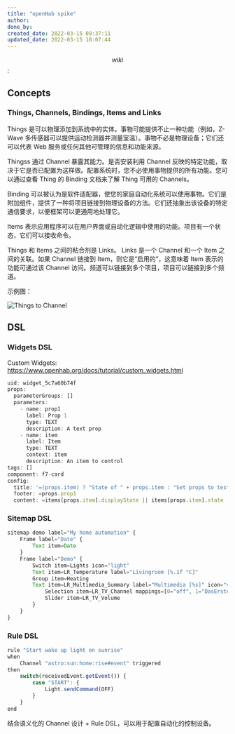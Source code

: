```yaml
---
title: "openHab spike"
author: 
done_by: 
created_date: 2022-03-15 09:37:11
updated_date: 2022-03-15 10:07:44
---
```


$$wiki$$: 


## Concepts

### Things, Channels, Bindings, Items and Links

Things 是可以物理添加到系统中的实体。事物可能提供不止一种功能（例如，Z-Wave 多传感器可以提供运动检测器并测量室温）。事物不必是物理设备；它们还可以代表 Web 服务或任何其他可管理的信息和功能来源。

Thingss 通过 Channel 暴露其能力。是否安装利用 Channel 反映的特定功能，取决于它是否已配置为这样做。配置系统时，您不必使用事物提供的所有功能。您可以通过查看 Thing 的 Binding 文档来了解 Thing 可用的 Channels。

Binding 可以被认为是软件适配器，使您的家庭自动化系统可以使用事物。它们是附加组件，提供了一种将项目链接到物理设备的方法。它们还抽象出该设备的特定通信要求，以便框架可以更通用地处理它。

Items 表示应用程序可以在用户界面或自动化逻辑中使用的功能。项目有一个状态，它们可以接收命令。

Things 和 Items 之间的粘合剂是 Links。 Links 是一个 Channel 和一个 Item 之间的关联。如果 Channel 链接到 Item，则它是“启用的”，这意味着 Item 表示的功能可通过该 Channel 访问。频道可以链接到多个项目，项目可以链接到多个频道。

示例图：

 ![Things to Channel](https://www.openhab.org/assets/img/thing-devices-1.bd432b36.png)

## DSL

### Widgets DSL

Custom Widgets: <https://www.openhab.org/docs/tutorial/custom_widgets.html>

```javascript
uid: widget_5c7a60b74f
props:
  parameterGroups: []
  parameters:
    - name: prop1
      label: Prop 1
      type: TEXT
      description: A text prop
    - name: item
      label: Item
      type: TEXT
      context: item
      description: An item to control
tags: []
component: f7-card
config:
  title: '=(props.item) ? "State of " + props.item : "Set props to test!"'
  footer: =props.prop1
  content: =items[props.item].displayState || items[props.item].state
```

### Sitemap DSL

```javascript
sitemap demo label="My home automation" {
    Frame label="Date" {
        Text item=Date
    }
    Frame label="Demo" {
        Switch item=Lights icon="light"
        Text item=LR_Temperature label="Livingroom [%.1f °C]"
        Group item=Heating
        Text item=LR_Multimedia_Summary label="Multimedia [%s]" icon="video" {
            Selection item=LR_TV_Channel mappings=[0="off", 1="DasErste", 2="BBC One", 3="Cartoon Network"]
            Slider item=LR_TV_Volume
        }
    }
}
```

### Rule DSL 

```javascript
rule "Start wake up light on sunrise"
when
    Channel "astro:sun:home:rise#event" triggered
then
    switch(receivedEvent.getEvent()) {
        case "START": {
            Light.sendCommand(OFF)
        }
    }
end
```

结合语义化的 Channel 设计 + Rule DSL，可以用于配置自动化的控制设备。



